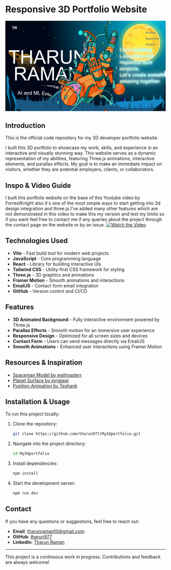 # Responsive 3D Portfolio Website

![3D Parallax Developer Portfolio Thumbnail](https://github.com/tharun977/My3dportfolio/blob/main/public/assets/portfolio.png)

## Introduction
This is the official code repository for my 3D developer portfolio website.

I built this 3D portfolio to showcase my work, skills, and experience in an interactive and visually stunning way. This website serves as a dynamic representation of my abilities, featuring Three.js animations, interactive elements, and parallax effects. My goal is to make an immediate impact on visitors, whether they are potential employers, clients, or collaborators.

## Inspo & Video Guide
I built this portfolio website on the base of this Youtube video by ForrestKnight also it's one of the most simple ways to start getting into 3d design integration and three.js.I've added many other features which are not demonstrated in this video to make this my version and test my limits so if you want feel free to contact me if any queries about the project through the contact page on the website or by an issue.
[![Watch the Video](https://img.youtube.com/vi/f_ZxgQQ74Lc/0.jpg)](https://youtu.be/f_ZxgQQ74Lc)

## Technologies Used
- **Vite** - Fast build tool for modern web projects
- **JavaScript** - Core programming language
- **React** - Library for building interactive UIs
- **Tailwind CSS** - Utility-first CSS framework for styling
- **Three.js** - 3D graphics and animations
- **Framer Motion** - Smooth animations and interactions
- **EmailJS** - Contact form email integration
- **GitHub** - Version control and CI/CD

## Features
- **3D Animated Background** - Fully interactive environment powered by Three.js
- **Parallax Effects** - Smooth motion for an immersive user experience
- **Responsive Design** - Optimized for all screen sizes and devices
- **Contact Form** - Users can send messages directly via EmailJS
- **Smooth Animations** - Enhanced user interactions using Framer Motion

## Resources & Inspiration
- [Spaceman Model by wallmasterr](https://sketchfab.com/3d-models/tenhun-falling-spaceman-fanart-9fd80b6a259f41fd99e6f56eee686dc5)
- [Planet Surface by jongjawi](https://stock.adobe.com/images/landscape-surface-of-planet-sky-space-science-fiction-fantasy-illustration/330880441?asset_id=330880441)
- [Position Animation by Teshank](https://github.com/teshank2137/portfolio)

## Installation & Usage
To run this project locally:
1. Clone the repository:
   ```sh
   git clone https://github.com/tharun977/My3dportfolio.git
   ```
2. Navigate into the project directory:
   ```sh
   cd My3dportfolio
   ```
3. Install dependencies:
   ```sh
   npm install
   ```
4. Start the development server:
   ```sh
   npm run dev
   ```

## Contact
If you have any questions or suggestions, feel free to reach out:
- **Email**: tharunraman10@gmail.com
- **GitHub**: [tharun977](https://github.com/tharun977)
- **LinkedIn**: [Tharun Raman](https://www.linkedin.com/in/tharunraman)

---

This project is a continuous work in progress. Contributions and feedback are always welcome!

